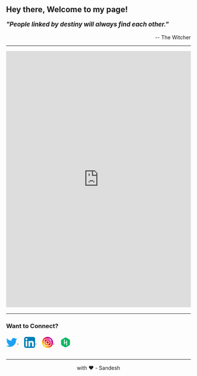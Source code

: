 ## Hey there, Welcome to my page!

<p style="font-size:1.2em;"><b><i>"People linked by destiny will always find each other."</i></b></p>
<p style="text-align:right;">-- The Witcher</p>

<hr>

<!-- Embedded Resume with appropriate size -->
<embed src="https://sandesh-30.github.io/resume_2024.pdf" type="application/pdf" width="100%" height="700px" />

<hr>

<h3>Want to Connect?</h3>

<!-- Social Media Links -->
<div style="margin-top: 20px;">
  <a href="https://twitter.com/SandeshGaikwad_" target="_blank" style="margin-right: 15px;">
    <img align="center" alt="Sandesh Gaikwad | Twitter" width="30px" src="https://github.com/sandesh-30/sandesh-30/blob/main/5296514_bird_tweet_twitter_twitter%20logo_icon%20(1).png?raw=true" />
  </a>

  <a href="https://www.linkedin.com/in/sandeshgaikwad-iitb" target="_blank" style="margin-right: 15px;">
    <img align="center" alt="Sandesh Gaikwad | LinkedIn" width="30px" src="https://github.com/sandesh-30/sandesh-30/blob/main/4102586_applications_linkedin_social_social%20media_icon.png?raw=true" />
  </a>

  <a href="https://www.instagram.com/hear._me_roar/" target="_blank" style="margin-right: 15px;">
    <img align="center" alt="Sandesh Gaikwad | Instagram" width="30px" src="https://github.com/sandesh-30/sandesh-30/blob/main/3225191_app_instagram_logo_media_popular_icon.png?raw=true" />
  </a>

  <a href="https://www.hackerrank.com/sandeshgaikwad09" target="_blank" style="margin-right: 15px;">
    <img align="center" alt="Sandesh Gaikwad | HackerRank" width="30px" src="https://github.com/sandesh-30/sandesh-30/blob/main/4373234_hackerrank_logo_logos_icon.png?raw=true" />
  </a>
</div>

<br>

<hr>

<!-- Signature -->
<p style="text-align:center;">with ❤️ - Sandesh </p>
